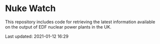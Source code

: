 # Nuke Watch

This repository includes code for retrieving the latest information available on the output of EDF nuclear power plants in the UK.

Last updated: 2021-01-12 16:29